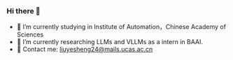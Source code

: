### Hi there 👋

- 🔭 I’m currently studying in Institute of Automation，Chinese Academy of Sciences
- 🌱 I’m currently researching LLMs and VLLMs as a intern in BAAI.
- 💬 Contact me: liuyesheng24@mails.ucas.ac.cn
